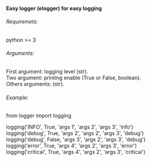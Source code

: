 #### Easy logger (elogger) for easy logging

###### Requiremets:
python >= 3

###### Arguments:
First argument: logging level (str).  
Two argument: printing enable (True or False, boolean).  
Others arguments: (str).  

###### Example:
from logger import logging

logging('INFO', True, 'args 1', 'args 2', 'args 3', 'info')  
logging('debug', True, 'args 2', 'args 2', 'args 3', 'debug')  
logging('debug', False, 'args 3', 'args 2', 'args 3', 'debug')  
logging('error', True, 'args 4', 'args 2', 'args 3', 'error')  
logging('critical', True, 'args 4', 'args 2', 'args 3', 'critical')  
